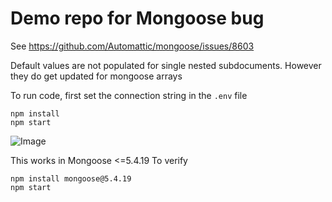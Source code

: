 # Demo repo for Mongoose bug

See https://github.com/Automattic/mongoose/issues/8603

Default values are not populated for single nested subdocuments.
However they do get updated for mongoose arrays

To run code, first set the connection string in the `.env` file

```
npm install
npm start
```

![Image](../master/image.png?raw=true)

This works in Mongoose <=5.4.19
To verify

```
npm install mongoose@5.4.19
npm start
```
